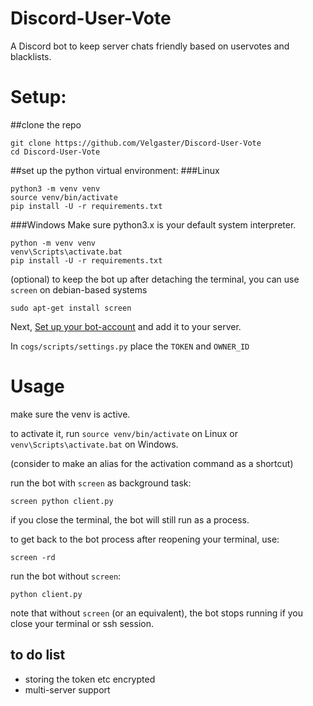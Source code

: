 # Discord-User-Vote
A Discord bot to keep server chats friendly based on uservotes and blacklists.

# Setup:
##clone the repo
```
git clone https://github.com/Velgaster/Discord-User-Vote
cd Discord-User-Vote
```

##set up the python virtual environment:
###Linux
```
python3 -m venv venv
source venv/bin/activate
pip install -U -r requirements.txt
```
###Windows
Make sure python3.x is your default system interpreter.
```
python -m venv venv
venv\Scripts\activate.bat
pip install -U -r requirements.txt
```
 

(optional) to keep the bot up after detaching the terminal, you can use `screen` on debian-based systems
```
sudo apt-get install screen
```

Next, [Set up your bot-account](https://discord.com/developers/applications) and add it to your server.

In `cogs/scripts/settings.py` place the `TOKEN` and `OWNER_ID`

# Usage
make sure the venv is active. 

to activate it, run `source venv/bin/activate` on Linux or `venv\Scripts\activate.bat` on Windows.

(consider to make an alias for the activation command as a shortcut)

run the bot with `screen` as background task:
```
screen python client.py
```
if you close the terminal, the bot will still run as a process.

to get back to the bot process after reopening your terminal, use:
```
screen -rd
```

run the bot without `screen`:
```
python client.py
```
note that without `screen` (or an equivalent), the bot stops running if you close your terminal or ssh session.



## to do list
- storing the token etc encrypted
- multi-server support